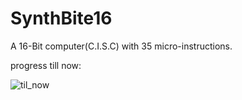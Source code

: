 # SynthBite16
A 16-Bit computer(C.I.S.C) with 35 micro-instructions.

progress till now:

![til_now](https://github.com/Harsha-vardhan-R/SynthBite16/assets/112687561/cbc9e469-5d5b-4f77-acad-147d3c9286bd)

